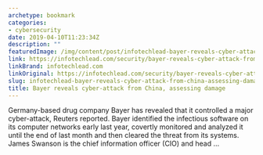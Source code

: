 ```yaml
---
archetype: bookmark
categories:
- cybersecurity
date: 2019-04-10T11:23:34Z
description: ""
featuredImage: /img/content/post/infotechlead-bayer-reveals-cyber-attack-from-china-assessing-damage.jpg
link: https://infotechlead.com/security/bayer-reveals-cyber-attack-from-china-assessing-damage-58164
linkBrand: infotechlead.com
linkOriginal: https://infotechlead.com/security/bayer-reveals-cyber-attack-from-china-assessing-damage-58164
slug: infotechlead-bayer-reveals-cyber-attack-from-china-assessing-damage
title: Bayer reveals cyber-attack from China, assessing damage
---
```

Germany-based drug company Bayer has revealed that it controlled a major cyber-attack, Reuters reported. Bayer identified the infectious software on its computer networks early last year, covertly monitored and analyzed it until the end of last month and then cleared the threat from its systems. James Swanson is the chief information officer (CIO) and head …